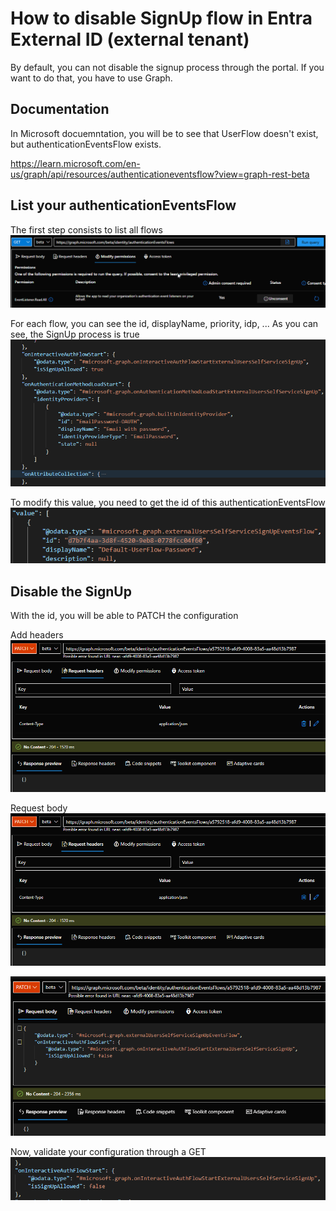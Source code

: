 # How to disable SignUp flow in Entra External ID (external tenant)
By default, you can not disable the signup process through the portal. If you want to do that, you have to use Graph.


## Documentation
In Microsoft docuemntation, you will be to see that UserFlow doesn't exist, but authenticationEventsFlow exists.

https://learn.microsoft.com/en-us/graph/api/resources/authenticationeventsflow?view=graph-rest-beta


## List your authenticationEventsFlow

The first step consists to list all flows
![alt text](./Images/List-All-Flows-1.png)

For each flow, you can see the id, displayName, priority, idp, ...
As you can see, the SignUp process is true
![alt text](./Images/List-All-Flows-2.png)

To modify this value, you need to get the id of this authenticationEventsFlow
![alt text](./Images/List-All-Flows-3.png)

## Disable the SignUp
With the id, you will be able to PATCH the configuration

Add headers
![alt text](./Images/Modify-Flow-1.png)

Request body
![alt text](./Images/Modify-Flow-2.png)

![alt text](./Images/Modify-Flow-3.png)


Now, validate your configuration through a GET
![alt text](./Images/Modify-Flow-4.png)


